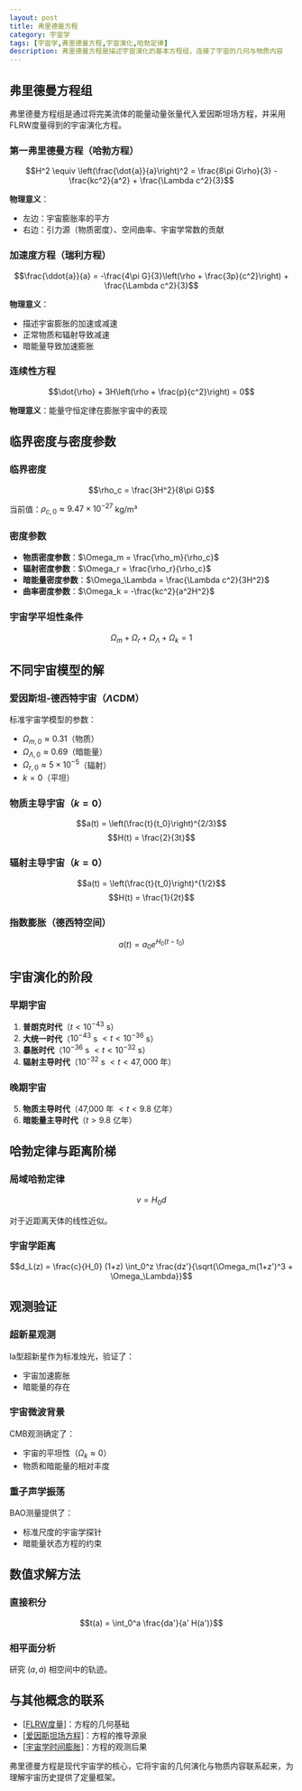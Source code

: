 ```yaml
---
layout: post
title: 弗里德曼方程
category: 宇宙学
tags: [宇宙学,弗里德曼方程,宇宙演化,哈勃定律]
description: 弗里德曼方程是描述宇宙演化的基本方程组，连接了宇宙的几何与物质内容
---
```


## 弗里德曼方程组

弗里德曼方程组是通过将完美流体的能量动量张量代入爱因斯坦场方程，并采用FLRW度量得到的宇宙演化方程。

### 第一弗里德曼方程（哈勃方程）

$$H^2 \equiv \left(\frac{\dot{a}}{a}\right)^2 = \frac{8\pi G\rho}{3} - \frac{kc^2}{a^2} + \frac{\Lambda c^2}{3}$$

**物理意义**：
- 左边：宇宙膨胀率的平方
- 右边：引力源（物质密度）、空间曲率、宇宙学常数的贡献

### 加速度方程（瑞利方程）

$$\frac{\ddot{a}}{a} = -\frac{4\pi G}{3}\left(\rho + \frac{3p}{c^2}\right) + \frac{\Lambda c^2}{3}$$

**物理意义**：
- 描述宇宙膨胀的加速或减速
- 正常物质和辐射导致减速
- 暗能量导致加速膨胀

### 连续性方程

$$\dot{\rho} + 3H\left(\rho + \frac{p}{c^2}\right) = 0$$

**物理意义**：能量守恒定律在膨胀宇宙中的表现

## 临界密度与密度参数

### 临界密度

$$\rho_c = \frac{3H^2}{8\pi G}$$

当前值：$\rho_{c,0} \approx 9.47 \times 10^{-27}$ kg/m³

### 密度参数

- **物质密度参数**：$\Omega_m = \frac{\rho_m}{\rho_c}$
- **辐射密度参数**：$\Omega_r = \frac{\rho_r}{\rho_c}$
- **暗能量密度参数**：$\Omega_\Lambda = \frac{\Lambda c^2}{3H^2}$
- **曲率密度参数**：$\Omega_k = -\frac{kc^2}{a^2H^2}$

### 宇宙学平坦性条件

$$\Omega_m + \Omega_r + \Omega_\Lambda + \Omega_k = 1$$

## 不同宇宙模型的解

### 爱因斯坦-德西特宇宙（$\Lambda$CDM）

标准宇宙学模型的参数：
- $\Omega_{m,0} \approx 0.31$（物质）
- $\Omega_{\Lambda,0} \approx 0.69$（暗能量）
- $\Omega_{r,0} \approx 5 \times 10^{-5}$（辐射）
- $k = 0$（平坦）

### 物质主导宇宙（$k = 0$）

$$a(t) = \left(\frac{t}{t_0}\right)^{2/3}$$
$$H(t) = \frac{2}{3t}$$

### 辐射主导宇宙（$k = 0$）

$$a(t) = \left(\frac{t}{t_0}\right)^{1/2}$$
$$H(t) = \frac{1}{2t}$$

### 指数膨胀（德西特空间）

$$a(t) = a_0 e^{H_0(t-t_0)}$$

## 宇宙演化的阶段

### 早期宇宙

1. **普朗克时代**（$t < 10^{-43}$ s）
2. **大统一时代**（$10^{-43}$ s $< t < 10^{-36}$ s）
3. **暴胀时代**（$10^{-36}$ s $< t < 10^{-32}$ s）
4. **辐射主导时代**（$10^{-32}$ s $< t < 47,000$ 年）

### 晚期宇宙

5. **物质主导时代**（47,000 年 $< t < 9.8$ 亿年）
6. **暗能量主导时代**（$t > 9.8$ 亿年）

## 哈勃定律与距离阶梯

### 局域哈勃定律

$$v = H_0 d$$

对于近距离天体的线性近似。

### 宇宙学距离

$$d_L(z) = \frac{c}{H_0} (1+z) \int_0^z \frac{dz'}{\sqrt{\Omega_m(1+z')^3 + \Omega_\Lambda}}$$

## 观测验证

### 超新星观测

Ia型超新星作为标准烛光，验证了：
- 宇宙加速膨胀
- 暗能量的存在

### 宇宙微波背景

CMB观测确定了：
- 宇宙的平坦性（$\Omega_k \approx 0$）
- 物质和暗能量的相对丰度

### 重子声学振荡

BAO测量提供了：
- 标准尺度的宇宙学探针
- 暗能量状态方程的约束

## 数值求解方法

### 直接积分

$$t(a) = \int_0^a \frac{da'}{a' H(a')}$$

### 相平面分析

研究 $(a, \dot{a})$ 相空间中的轨迹。

## 与其他概念的联系

- [[FLRW度量]](2023-11-16-FLRW度量.md)：方程的几何基础
- [[爱因斯坦场方程]](../general_relativity/2023-11-16-爱因斯坦场方程.md)：方程的推导源泉
- [[宇宙学时间膨胀]](2023-11-16-宇宙学时间膨.md)：方程的观测后果

弗里德曼方程是现代宇宙学的核心，它将宇宙的几何演化与物质内容联系起来，为理解宇宙历史提供了定量框架。 